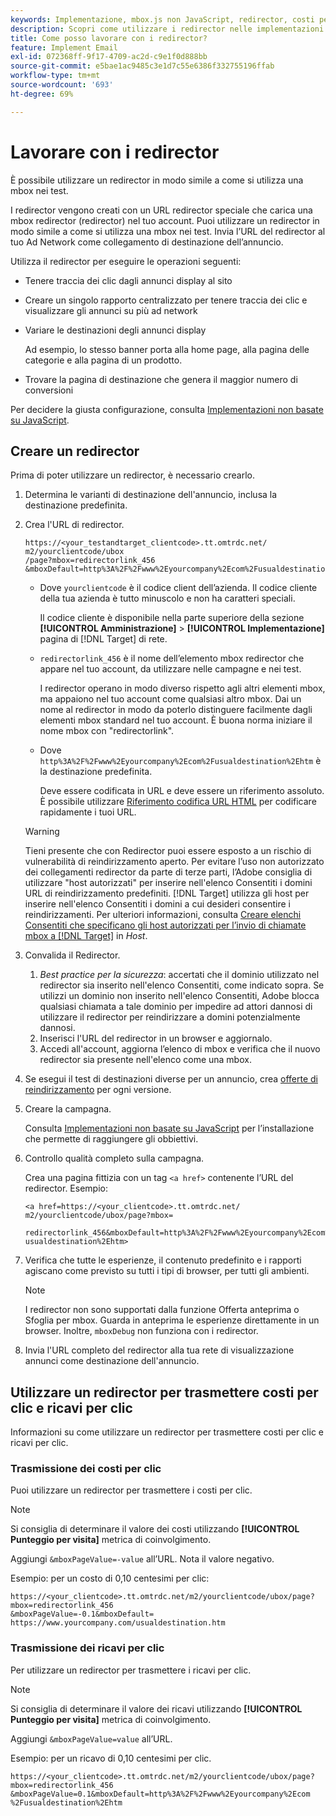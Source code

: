 ```yaml
---
keywords: Implementazione, mbox.js non JavaScript, redirector, costi per clic, ricavi per clic
description: Scopri come utilizzare i redirector nelle implementazioni e-mail, in modo simile a come utilizzi una mbox nel tuo [!DNL Adobe Target] attività.
title: Come posso lavorare con i redirector?
feature: Implement Email
exl-id: 072368ff-9f17-4709-ac2d-c9e1f0d888bb
source-git-commit: e5bae1ac9485c3e1d7c55e6386f332755196ffab
workflow-type: tm+mt
source-wordcount: '693'
ht-degree: 69%

---
```


# Lavorare con i redirector

È possibile utilizzare un redirector in modo simile a come si utilizza una mbox nei test.

I redirector vengono creati con un URL redirector speciale che carica una mbox redirector (redirector) nel tuo account. Puoi utilizzare un redirector in modo simile a come si utilizza una mbox nei test. Invia l’URL del redirector al tuo Ad Network come collegamento di destinazione dell’annuncio.

Utilizza il redirector per eseguire le operazioni seguenti:

* Tenere traccia dei clic dagli annunci display al sito
* Creare un singolo rapporto centralizzato per tenere traccia dei clic e visualizzare gli annunci su più ad network
* Variare le destinazioni degli annunci display

  Ad esempio, lo stesso banner porta alla home page, alla pagina delle categorie e alla pagina di un prodotto.

* Trovare la pagina di destinazione che genera il maggior numero di conversioni

Per decidere la giusta configurazione, consulta [Implementazioni non basate su JavaScript](/help/dev/implement/email/overview.md).

## Creare un redirector

Prima di poter utilizzare un redirector, è necessario crearlo.

1. Determina le varianti di destinazione dell&#39;annuncio, inclusa la destinazione predefinita.
1. Crea l&#39;URL di redirector.

   ```
   https://<your_testandtarget_clientcode>.tt.omtrdc.net/​m2/yourclientcode/ubox
   /​page?mbox=redirectorlink_456
   &mboxDefault=http%3A%2F%2Fwww%2Eyourcompany%2Ecom%2Fusualdestination%2Ehtm
   ```

   * Dove `yourclientcode` è il codice client dell’azienda. Il codice cliente della tua azienda è tutto minuscolo e non ha caratteri speciali.

     Il codice cliente è disponibile nella parte superiore della sezione **[!UICONTROL Amministrazione]** > **[!UICONTROL Implementazione]** pagina di [!DNL Target] di rete.

   * `redirectorlink_456` è il nome dell’elemento mbox redirector che appare nel tuo account, da utilizzare nelle campagne e nei test.

     I redirector operano in modo diverso rispetto agli altri elementi mbox, ma appaiono nel tuo account come qualsiasi altro mbox. Dai un nome al redirector in modo da poterlo distinguere facilmente dagli elementi mbox standard nel tuo account.  È buona norma iniziare il nome mbox con &quot;redirectorlink&quot;.

   * Dove `http%3A%2F%2Fwww%2Eyourcompany%2Ecom%2Fusualdestination%2Ehtm` è la destinazione predefinita.

     Deve essere codificata in URL e deve essere un riferimento assoluto. È possibile utilizzare [Riferimento codifica URL HTML](https://www.w3schools.com/tags/ref_urlencode.asp) per codificare rapidamente i tuoi URL.

   >[!WARNING]
   >
   >Tieni presente che con Redirector puoi essere esposto a un rischio di vulnerabilità di reindirizzamento aperto. Per evitare l’uso non autorizzato dei collegamenti redirector da parte di terze parti, l’Adobe consiglia di utilizzare &quot;host autorizzati&quot; per inserire nell&#39;elenco Consentiti i domini URL di reindirizzamento predefiniti. [!DNL Target] utilizza gli host per inserire nell&#39;elenco Consentiti i domini a cui desideri consentire i reindirizzamenti. Per ulteriori informazioni, consulta [Creare elenchi Consentiti che specificano gli host autorizzati per l’invio di chiamate mbox a  [!DNL Target]](https://experienceleague.adobe.com/docs/target/using/administer/hosts.html#allowlist) in *Host*.

1. Convalida il Redirector.
   1. *Best practice per la sicurezza*: accertati che il dominio utilizzato nel redirector sia inserito nell&#39;elenco Consentiti, come indicato sopra. Se utilizzi un dominio non inserito nell&#39;elenco Consentiti, Adobe blocca qualsiasi chiamata a tale dominio per impedire ad attori dannosi di utilizzare il redirector per reindirizzare a domini potenzialmente dannosi.
   2. Inserisci l&#39;URL del redirector in un browser e aggiornalo.
   3. Accedi all&#39;account, aggiorna l’elenco di mbox e verifica che il nuovo redirector sia presente nell&#39;elenco come una mbox.
1. Se esegui il test di destinazioni diverse per un annuncio, crea [offerte di reindirizzamento](https://experienceleague.adobe.com/docs/target/using/experiences/vec/redirect-offer.html) per ogni versione.
1. Creare la campagna.

   Consulta [Implementazioni non basate su JavaScript](/help/dev/implement/email/overview.md) per l’installazione che permette di raggiungere gli obbiettivi.
1. Controllo qualità completo sulla campagna.

   Crea una pagina fittizia con un tag `<a href>` contenente l’URL del redirector. Esempio:

   ```
   <a href=https://<your_clientcode>.tt.omtrdc.net/​m2/yourclientcode/ubox/​page?mbox=
   
   redirectorlink_456&mboxDefault=http%3A%2F%2Fwww%2Eyourcompany%2Ecom%2F​usualdestination%2Ehtm>
   ```

1. Verifica che tutte le esperienze, il contenuto predefinito e i rapporti agiscano come previsto su tutti i tipi di browser, per tutti gli ambienti.

   >[!NOTE]
   >
   >I redirector non sono supportati dalla funzione Offerta anteprima o Sfoglia per mbox. Guarda in anteprima le esperienze direttamente in un browser. Inoltre, `mboxDebug` non funziona con i redirector.

1. Invia l&#39;URL completo del redirector alla tua rete di visualizzazione annunci come destinazione dell&#39;annuncio.

## Utilizzare un redirector per trasmettere costi per clic e ricavi per clic

Informazioni su come utilizzare un redirector per trasmettere costi per clic e ricavi per clic.

### Trasmissione dei costi per clic

Puoi utilizzare un redirector per trasmettere i costi per clic.

>[!NOTE]
>
>Si consiglia di determinare il valore dei costi utilizzando **[!UICONTROL Punteggio per visita]** metrica di coinvolgimento.

Aggiungi `&mboxPageValue=-value` all’URL. Nota il valore negativo.

Esempio: per un costo di 0,10 centesimi per clic:

```
https://<your_clientcode>.tt.omtrdc.net/​m2/yourclientcode/ubox/​page?mbox=redirectorlink_456
&mboxPageValue=-0.1&mboxDefault=​https://www.yourcompany.com/usualdestination.htm
```

### Trasmissione dei ricavi per clic

Per utilizzare un redirector per trasmettere i ricavi per clic.

>[!NOTE]
>
>Si consiglia di determinare il valore dei ricavi utilizzando **[!UICONTROL Punteggio per visita]** metrica di coinvolgimento.

Aggiungi `&mboxPageValue=value` all’URL.

Esempio: per un ricavo di 0,10 centesimi per clic.

```
https://<​your_clientcode>​​​​.tt​​.omtrdc​.net/​​m2/​yourclientcode/​ubox/​​​page?mbox=redirectorlink_456
&mboxPageValue=0.1​&mbox​Default=​​http%3A%2F%2Fwww%2E​yourcompany%2Ecom​%2Fusualdestination%2Ehtm
```
